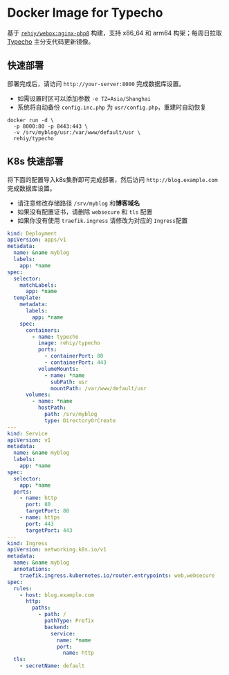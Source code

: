 # Docker Image for Typecho

基于 [`rehiy/webox:nginx-php8`](https://github.com/rehiy/webox-docker) 构建，支持 x86_64 和 arm64 构架；每周日拉取 [Typecho](https://github.com/typecho/typecho) 主分支代码更新镜像。

## 快速部署

部署完成后，请访问 `http://your-server:8000` 完成数据库设置。

- 如需设置时区可以添加参数 `-e TZ=Asia/Shanghai`
- 系统将自动备份 `config.inc.php` 为 `usr/config.php`，重建时自动恢复

```shell
docker run -d \
  -p 8000:80 -p 8443:443 \
  -v /srv/myblog/usr:/var/www/default/usr \
  rehiy/typecho
```

## K8s 快速部署

将下面的配置导入k8s集群即可完成部署，然后访问 `http://blog.example.com` 完成数据库设置。

- 请注意修改存储路径 `/srv/myblog` 和**博客域名**
- 如果没有配置证书，请删除 `websecure` 和 `tls` 配置
- 如果你没有使用 `traefik.ingress` 请修改为对应的 `Ingress`配置

```yaml
kind: Deployment
apiVersion: apps/v1
metadata:
  name: &name myblog
  labels:
    app: *name
spec:
  selector:
    matchLabels:
      app: *name
  template:
    metadata:
      labels:
        app: *name
    spec:
      containers:
        - name: typecho
          image: rehiy/typecho
          ports:
            - containerPort: 80
            - containerPort: 443
          volumeMounts:
            - name: *name
              subPath: usr
              mountPath: /var/www/default/usr
      volumes:
        - name: *name
          hostPath:
            path: /srv/myblog
            type: DirectoryOrCreate
---
kind: Service
apiVersion: v1
metadata:
  name: &name myblog
  labels:
    app: *name
spec:
  selector:
    app: *name
  ports:
    - name: http
      port: 80
      targetPort: 80
    - name: https
      port: 443
      targetPort: 443
---
kind: Ingress
apiVersion: networking.k8s.io/v1
metadata:
  name: &name myblog
  annotations:
    traefik.ingress.kubernetes.io/router.entrypoints: web,websecure
spec:
  rules:
    - host: blog.example.com
      http:
        paths:
          - path: /
            pathType: Prefix
            backend:
              service:
                name: *name
                port:
                  name: http
  tls:
    - secretName: default
```
